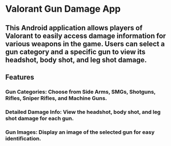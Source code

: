 # Valorant Gun Damage App
 
## This Android application allows players of Valorant to easily access damage information for various weapons in the game. Users can select a gun category and a specific gun to view its headshot, body shot, and leg shot damage. 

## Features
### Gun Categories: Choose from Side Arms, SMGs, Shotguns, Rifles, Sniper Rifles, and Machine Guns.
### Detailed Damage Info: View the headshot, body shot, and leg shot damage for each gun.
### Gun Images: Display an image of the selected gun for easy identification.
